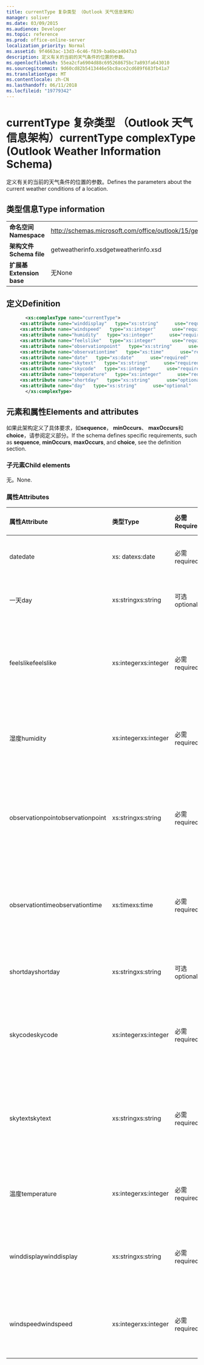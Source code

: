 ```yaml
---
title: currentType 复杂类型 （Outlook 天气信息架构）
manager: soliver
ms.date: 03/09/2015
ms.audience: Developer
ms.topic: reference
ms.prod: office-online-server
localization_priority: Normal
ms.assetid: 9f4663ac-13d3-6c46-f839-ba6bca4047a3
description: 定义有关的当前的天气条件的位置的参数。
ms.openlocfilehash: 55ea2cfa6904d88c695268675bc7a893fa643010
ms.sourcegitcommit: 9d60cd82b5413446e5bc8ace2cd689f683fb41a7
ms.translationtype: MT
ms.contentlocale: zh-CN
ms.lasthandoff: 06/11/2018
ms.locfileid: "19779342"
---
```

# <a name="currenttype-complextype-outlook-weather-information-schema"></a><span data-ttu-id="f7423-103">currentType 复杂类型 （Outlook 天气信息架构）</span><span class="sxs-lookup"><span data-stu-id="f7423-103">currentType complexType (Outlook Weather Information Schema)</span></span>

<span data-ttu-id="f7423-104">定义有关的当前的天气条件的位置的参数。</span><span class="sxs-lookup"><span data-stu-id="f7423-104">Defines the parameters about the current weather conditions of a location.</span></span>
  
## <a name="type-information"></a><span data-ttu-id="f7423-105">类型信息</span><span class="sxs-lookup"><span data-stu-id="f7423-105">Type information</span></span>

|||
|:-----|:-----|
|<span data-ttu-id="f7423-106">**命名空间**</span><span class="sxs-lookup"><span data-stu-id="f7423-106">**Namespace**</span></span> <br/> |http://schemas.microsoft.com/office/outlook/15/getweatherinfo.xsd  <br/> |
|<span data-ttu-id="f7423-107">**架构文件**</span><span class="sxs-lookup"><span data-stu-id="f7423-107">**Schema file**</span></span> <br/> |<span data-ttu-id="f7423-108">getweatherinfo.xsd</span><span class="sxs-lookup"><span data-stu-id="f7423-108">getweatherinfo.xsd</span></span>  <br/> |
|<span data-ttu-id="f7423-109">**扩展基**</span><span class="sxs-lookup"><span data-stu-id="f7423-109">**Extension base**</span></span> <br/> |<span data-ttu-id="f7423-110">无</span><span class="sxs-lookup"><span data-stu-id="f7423-110">None</span></span>  <br/> |
   
## <a name="definition"></a><span data-ttu-id="f7423-111">定义</span><span class="sxs-lookup"><span data-stu-id="f7423-111">Definition</span></span>

```XML
       <xs:complexType name="currentType">
     <xs:attribute name="winddisplay"   type="xs:string"      use="required"     />
     <xs:attribute name="windspeed"   type="xs:integer"      use="required"     />
     <xs:attribute name="humidity"   type="xs:integer"      use="required"     />
     <xs:attribute name="feelslike"   type="xs:integer"      use="required"     />
     <xs:attribute name="observationpoint"   type="xs:string"      use="required"     />
     <xs:attribute name="observationtime"   type="xs:time"      use="required"     />
     <xs:attribute name="date"   type="xs:date"      use="required"     />
     <xs:attribute name="skytext"   type="xs:string"      use="required"     />
     <xs:attribute name="skycode"   type="xs:integer"      use="required"     />
     <xs:attribute name="temperature"   type="xs:integer"      use="required"     />
     <xs:attribute name="shortday"   type="xs:string"      use="optional"     />
     <xs:attribute name="day"   type="xs:string"      use="optional"     />
       </xs:complexType>

```

## <a name="elements-and-attributes"></a><span data-ttu-id="f7423-112">元素和属性</span><span class="sxs-lookup"><span data-stu-id="f7423-112">Elements and attributes</span></span>

<span data-ttu-id="f7423-113">如果此架构定义了具体要求，如**sequence**， **minOccurs**、 **maxOccurs**和**choice**，请参阅定义部分。</span><span class="sxs-lookup"><span data-stu-id="f7423-113">If the schema defines specific requirements, such as **sequence**, **minOccurs**, **maxOccurs**, and **choice**, see the definition section.</span></span> 
  
### <a name="child-elements"></a><span data-ttu-id="f7423-114">子元素</span><span class="sxs-lookup"><span data-stu-id="f7423-114">Child elements</span></span>

<span data-ttu-id="f7423-115">无。</span><span class="sxs-lookup"><span data-stu-id="f7423-115">None.</span></span>
  
### <a name="attributes"></a><span data-ttu-id="f7423-116">属性</span><span class="sxs-lookup"><span data-stu-id="f7423-116">Attributes</span></span>

|<span data-ttu-id="f7423-117">**属性**</span><span class="sxs-lookup"><span data-stu-id="f7423-117">**Attribute**</span></span>|<span data-ttu-id="f7423-118">**类型**</span><span class="sxs-lookup"><span data-stu-id="f7423-118">**Type**</span></span>|<span data-ttu-id="f7423-119">**必需**</span><span class="sxs-lookup"><span data-stu-id="f7423-119">**Required**</span></span>|<span data-ttu-id="f7423-120">**说明**</span><span class="sxs-lookup"><span data-stu-id="f7423-120">**Description**</span></span>|<span data-ttu-id="f7423-121">**可能的值**</span><span class="sxs-lookup"><span data-stu-id="f7423-121">**Possible values**</span></span>|
|:-----|:-----|:-----|:-----|:-----|
|<span data-ttu-id="f7423-122">date</span><span class="sxs-lookup"><span data-stu-id="f7423-122">date</span></span>  <br/> |<span data-ttu-id="f7423-123">xs: date</span><span class="sxs-lookup"><span data-stu-id="f7423-123">xs:date</span></span>  <br/> |<span data-ttu-id="f7423-124">必需</span><span class="sxs-lookup"><span data-stu-id="f7423-124">required</span></span>  <br/> |<span data-ttu-id="f7423-125">指定今天的日期。</span><span class="sxs-lookup"><span data-stu-id="f7423-125">Specifies today's date.</span></span>  <br/> |<span data-ttu-id="f7423-126">值为类型 xs: date</span><span class="sxs-lookup"><span data-stu-id="f7423-126">A value of the type xs:date</span></span>  <br/> |
|<span data-ttu-id="f7423-127">一天</span><span class="sxs-lookup"><span data-stu-id="f7423-127">day</span></span>  <br/> |<span data-ttu-id="f7423-128">xs:string</span><span class="sxs-lookup"><span data-stu-id="f7423-128">xs:string</span></span>  <br/> |<span data-ttu-id="f7423-129">可选</span><span class="sxs-lookup"><span data-stu-id="f7423-129">optional</span></span>  <br/> |<span data-ttu-id="f7423-130">指定为预测一天。</span><span class="sxs-lookup"><span data-stu-id="f7423-130">Specifies a day for the forecast.</span></span>  <br/> |<span data-ttu-id="f7423-131">类型将一个值</span><span class="sxs-lookup"><span data-stu-id="f7423-131">A value of the type xs:string</span></span>  <br/> |
|<span data-ttu-id="f7423-132">feelslike</span><span class="sxs-lookup"><span data-stu-id="f7423-132">feelslike</span></span>  <br/> |<span data-ttu-id="f7423-133">xs:integer</span><span class="sxs-lookup"><span data-stu-id="f7423-133">xs:integer</span></span>  <br/> |<span data-ttu-id="f7423-134">必需</span><span class="sxs-lookup"><span data-stu-id="f7423-134">required</span></span>  <br/> |<span data-ttu-id="f7423-135">指定如何当前天气外观的温度。</span><span class="sxs-lookup"><span data-stu-id="f7423-135">Specifies the temperature of how the current weather feels like.</span></span>  <br/> |<span data-ttu-id="f7423-136">值为类型 xs:integer</span><span class="sxs-lookup"><span data-stu-id="f7423-136">A value of the type xs:integer</span></span>  <br/> |
|<span data-ttu-id="f7423-137">湿度</span><span class="sxs-lookup"><span data-stu-id="f7423-137">humidity</span></span>  <br/> |<span data-ttu-id="f7423-138">xs:integer</span><span class="sxs-lookup"><span data-stu-id="f7423-138">xs:integer</span></span>  <br/> |<span data-ttu-id="f7423-139">必需</span><span class="sxs-lookup"><span data-stu-id="f7423-139">required</span></span>  <br/> |<span data-ttu-id="f7423-140">指定当前的数字湿度值。</span><span class="sxs-lookup"><span data-stu-id="f7423-140">Specifies the current numerical humidity value.</span></span>  <br/> |<span data-ttu-id="f7423-141">值为类型 xs:integer</span><span class="sxs-lookup"><span data-stu-id="f7423-141">A value of the type xs:integer</span></span>  <br/> |
|<span data-ttu-id="f7423-142">observationpoint</span><span class="sxs-lookup"><span data-stu-id="f7423-142">observationpoint</span></span>  <br/> |<span data-ttu-id="f7423-143">xs:string</span><span class="sxs-lookup"><span data-stu-id="f7423-143">xs:string</span></span>  <br/> |<span data-ttu-id="f7423-144">必需</span><span class="sxs-lookup"><span data-stu-id="f7423-144">required</span></span>  <br/> |<span data-ttu-id="f7423-145">指定从其中观察到当前的天气信息。</span><span class="sxs-lookup"><span data-stu-id="f7423-145">Specifies where the current weather information is observed from.</span></span>  <br/> |<span data-ttu-id="f7423-146">类型将一个值</span><span class="sxs-lookup"><span data-stu-id="f7423-146">A value of the type xs:string</span></span>  <br/> |
|<span data-ttu-id="f7423-147">observationtime</span><span class="sxs-lookup"><span data-stu-id="f7423-147">observationtime</span></span>  <br/> |<span data-ttu-id="f7423-148">xs:time</span><span class="sxs-lookup"><span data-stu-id="f7423-148">xs:time</span></span>  <br/> |<span data-ttu-id="f7423-149">必需</span><span class="sxs-lookup"><span data-stu-id="f7423-149">required</span></span>  <br/> |<span data-ttu-id="f7423-150">指定当在观察到当前的天气信息。</span><span class="sxs-lookup"><span data-stu-id="f7423-150">Specifies when the current weather information is observed at.</span></span>  <br/> |<span data-ttu-id="f7423-151">值为类型 xs:time</span><span class="sxs-lookup"><span data-stu-id="f7423-151">A value of the type xs:time</span></span>  <br/> |
|<span data-ttu-id="f7423-152">shortday</span><span class="sxs-lookup"><span data-stu-id="f7423-152">shortday</span></span>  <br/> |<span data-ttu-id="f7423-153">xs:string</span><span class="sxs-lookup"><span data-stu-id="f7423-153">xs:string</span></span>  <br/> |<span data-ttu-id="f7423-154">可选</span><span class="sxs-lookup"><span data-stu-id="f7423-154">optional</span></span>  <br/> |<span data-ttu-id="f7423-155">缩写形式指定一天。</span><span class="sxs-lookup"><span data-stu-id="f7423-155">Specifies a day in abbreviated form.</span></span>  <br/> |<span data-ttu-id="f7423-156">类型将一个值</span><span class="sxs-lookup"><span data-stu-id="f7423-156">A value of the type xs:string</span></span>  <br/> |
|<span data-ttu-id="f7423-157">skycode</span><span class="sxs-lookup"><span data-stu-id="f7423-157">skycode</span></span>  <br/> |<span data-ttu-id="f7423-158">xs:integer</span><span class="sxs-lookup"><span data-stu-id="f7423-158">xs:integer</span></span>  <br/> |<span data-ttu-id="f7423-159">必需</span><span class="sxs-lookup"><span data-stu-id="f7423-159">required</span></span>  <br/> |<span data-ttu-id="f7423-160">指定为当前的天气条件整数代码。</span><span class="sxs-lookup"><span data-stu-id="f7423-160">Specifies an integer code for the current weather conditions.</span></span>  <br/> |<span data-ttu-id="f7423-161">值为类型 xs:integer</span><span class="sxs-lookup"><span data-stu-id="f7423-161">A value of the type xs:integer</span></span>  <br/> |
|<span data-ttu-id="f7423-162">skytext</span><span class="sxs-lookup"><span data-stu-id="f7423-162">skytext</span></span>  <br/> |<span data-ttu-id="f7423-163">xs:string</span><span class="sxs-lookup"><span data-stu-id="f7423-163">xs:string</span></span>  <br/> |<span data-ttu-id="f7423-164">必需</span><span class="sxs-lookup"><span data-stu-id="f7423-164">required</span></span>  <br/> |<span data-ttu-id="f7423-165">指定一到两个单词描述当前天气条件。</span><span class="sxs-lookup"><span data-stu-id="f7423-165">Specifies one to two words describing current weather conditions.</span></span>  <br/> |<span data-ttu-id="f7423-166">类型将一个值</span><span class="sxs-lookup"><span data-stu-id="f7423-166">A value of the type xs:string</span></span>  <br/> |
|<span data-ttu-id="f7423-167">温度</span><span class="sxs-lookup"><span data-stu-id="f7423-167">temperature</span></span>  <br/> |<span data-ttu-id="f7423-168">xs:integer</span><span class="sxs-lookup"><span data-stu-id="f7423-168">xs:integer</span></span>  <br/> |<span data-ttu-id="f7423-169">必需</span><span class="sxs-lookup"><span data-stu-id="f7423-169">required</span></span>  <br/> |<span data-ttu-id="f7423-170">指定当前温度的位置。</span><span class="sxs-lookup"><span data-stu-id="f7423-170">Specifies the current temperature of the location.</span></span>  <br/> |<span data-ttu-id="f7423-171">值为类型 xs:integer</span><span class="sxs-lookup"><span data-stu-id="f7423-171">A value of the type xs:integer</span></span>  <br/> |
|<span data-ttu-id="f7423-172">winddisplay</span><span class="sxs-lookup"><span data-stu-id="f7423-172">winddisplay</span></span>  <br/> |<span data-ttu-id="f7423-173">xs:string</span><span class="sxs-lookup"><span data-stu-id="f7423-173">xs:string</span></span>  <br/> |<span data-ttu-id="f7423-174">必需</span><span class="sxs-lookup"><span data-stu-id="f7423-174">required</span></span>  <br/> |<span data-ttu-id="f7423-175">描述的当前风条件的字符串。</span><span class="sxs-lookup"><span data-stu-id="f7423-175">A string that describes the current wind conditions.</span></span>  <br/> |<span data-ttu-id="f7423-176">类型将一个值</span><span class="sxs-lookup"><span data-stu-id="f7423-176">A value of the type xs:string</span></span>  <br/> |
|<span data-ttu-id="f7423-177">windspeed</span><span class="sxs-lookup"><span data-stu-id="f7423-177">windspeed</span></span>  <br/> |<span data-ttu-id="f7423-178">xs:integer</span><span class="sxs-lookup"><span data-stu-id="f7423-178">xs:integer</span></span>  <br/> |<span data-ttu-id="f7423-179">必需</span><span class="sxs-lookup"><span data-stu-id="f7423-179">required</span></span>  <br/> |<span data-ttu-id="f7423-180">指定当前数字风速度值。</span><span class="sxs-lookup"><span data-stu-id="f7423-180">Specifies the current numerical wind speed value.</span></span>  <br/> |<span data-ttu-id="f7423-181">值为类型 xs:integer</span><span class="sxs-lookup"><span data-stu-id="f7423-181">A value of the type xs:integer</span></span>  <br/> |
   

